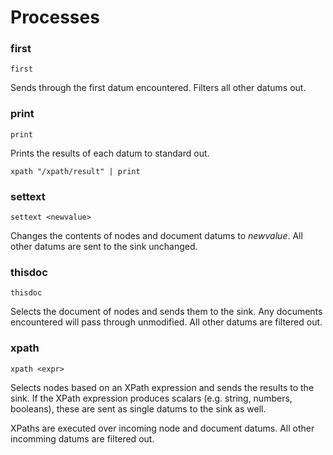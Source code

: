 # Processes

### first

```
first
```

Sends through the first datum encountered.  Filters all other datums out.

### print

```
print
```

Prints the results of each datum to standard out.

```
xpath "/xpath/result" | print
```

### settext

```
settext <newvalue>
```

Changes the contents of nodes and document datums to *newvalue*.  All other datums
are sent to the sink unchanged.

### thisdoc

```
thisdoc
```

Selects the document of nodes and sends them to the sink.  Any documents encountered
will pass through unmodified.  All other datums are filtered out.

### xpath

```
xpath <expr>
```

Selects nodes based on an XPath expression and sends the results to the sink.  If the XPath
expression produces scalars (e.g. string, numbers, booleans), these are sent as single datums
to the sink as well.

XPaths are executed over incoming node and document datums.  All other incomming datums are
filtered out.

